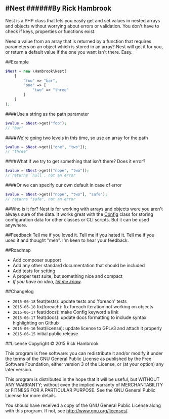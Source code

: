 #Nest
######By Rick Hambrook
-----

Nest is a PHP class that lets you easily get and set values in nested arrays and objects without worrying about errors or validation. You don't have to check if keys, properties or functions exist.

Need a value from an array that is returned by a function that requires parameters on an object which is stored in an array? Nest will get it for you, or return a default value if the one you want isn't there. Easy.

##Example

```php
$Nest = new \Hambrook\Nest(
	[
		"foo" => "bar",
		"one" => [
			"two" => "three"
		]
	]
);
```

####Use a string as the path parameter

```php
$value = $Nest->get("foo");
// "bar"
```

####We're going two levels in this time, so use an array for the path

```php
$value = $Nest->get(["one", "two"]);
// "three"
```

####What if we try to get something that isn't there? Does it error?
```php
$value = $Nest->get(["nope", "two"]);
// returns `null`, not an error
```

####Or we can specify our own default in case of error
```php
$value = $Nest->get(["nope", "two"], "safe");
// returns "safe", not an error
```

##Who is it for?
Nest is for working with arrays and objects were you aren't always sure of the data. It works great with the [Config](https://github.com/Hambrook/Config) class for storing configuration data for other classes or CLI scripts. But it can be used anywhere.

##Feedback
Tell me if you loved it. Tell me if you hated it. Tell me if you used it and thought "meh". I'm keen to hear your feedback.

##Roadmap
* Add composer support
* Add any other standard documentation that should be included
* Add tests for setting
* A proper test suite, but something nice and compact
* _If you have an idea, [let me know](mailto:rick@rickhambrook.com)._

##Changelog
* `2015-06-18` feat(tests): update tests and 'foreach' tests
* `2015-06-18` fix(foreach): fix foreach iteration not working on objects
* `2015-06-17` feat(docs): make Config keyword a link
* `2015-06-17` feat(docs): update docs formatting to include syntax highlighting on Github
* `2015-06-16` feat(license): update license to GPLv3 and attach it properly
* `2015-06-15` initial public release

##License
Copyright &copy; 2015 Rick Hambrook

This program is free software: you can redistribute it and/or modify
it under the terms of the GNU General Public License as published by
the Free Software Foundation, either version 3 of the License, or
(at your option) any later version.

This program is distributed in the hope that it will be useful,
but WITHOUT ANY WARRANTY; without even the implied warranty of
MERCHANTABILITY or FITNESS FOR A PARTICULAR PURPOSE.  See the
GNU General Public License for more details.

You should have received a copy of the GNU General Public License
along with this program.  If not, see <http://www.gnu.org/licenses/>.
